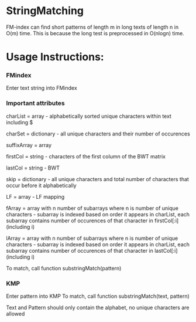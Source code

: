 # StringMatching

FM-index can find short patterns of length m in long texts of length n in O(m) time. This is because the long test is preprocessed in O(nlogn) time.

# Usage Instructions:

### FMindex
Enter text string into  FMindex

### Important attributes
charList = array - alphabetically sorted unique characters within text including $

charSet = dictionary - all unique characters and their number of occurences

suffixArray = array

firstCol = string - characters of the first column of the BWT matrix

lastCol = string - BWT

skip = dictionary - all unique characters and total number of characters that occur before it alphabetically

LF = array - LF mapping

fArray = array with n number of subarrays where n is number of unique characters - subarray is indexed based on order it appears in charList, each subarray contains number of occurences of that character in firstCol[:i] (including i)

lArray = array with n number of subarrays where n is number of unique characters - subarray is indexed based on order it appears in charList, each subarray contains number of occurences of that character in lastCol[:i] (including i)

To match, call function substringMatch(pattern)


### KMP
Enter pattern into KMP
To match, call function substringMatch(text, pattern)


Text and Pattern should only contain the alphabet, no unique characters are allowed
